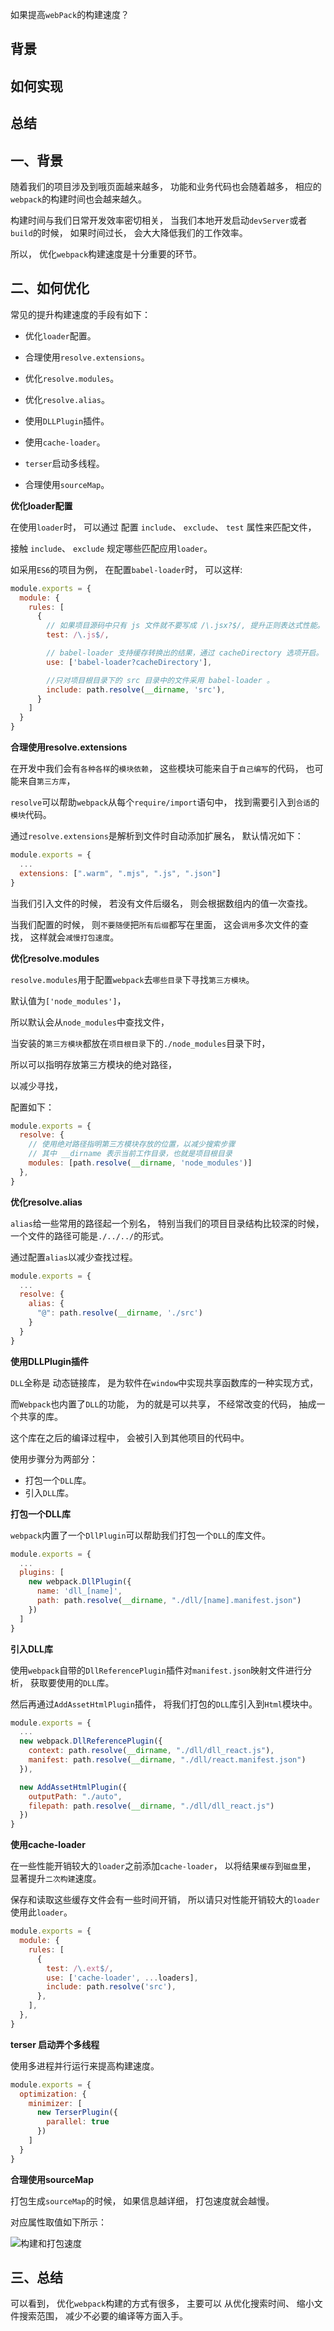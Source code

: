 如果提高`webPack`的构建速度？

## 背景
## 如何实现
## 总结

## 一、背景

随着我们的项目涉及到哦页面越来越多，
功能和业务代码也会随着越多，
相应的`webpack`的构建时间也会越来越久。

构建时间与我们日常开发效率密切相关，
当我们本地开发启动`devServer`或者`build`的时候，
如果时间过长，
会大大降低我们的工作效率。

所以，
优化`webpack`构建速度是十分重要的环节。

## 二、如何优化

常见的提升构建速度的手段有如下：

- 优化`loader`配置。

- 合理使用`resolve.extensions`。

- 优化`resolve.modules`。
- 优化`resolve.alias`。

- 使用`DLLPlugin`插件。

- 使用`cache-loader`。

- `terser`启动多线程。

- 合理使用`sourceMap`。


**优化loader配置**

在使用`loader`时，
可以通过
配置
`include`、
`exclude`、
`test`
属性来匹配文件，

接触
`include`、
`exclude`
规定哪些匹配应用`loader`。

如采用`ES6`的项目为例，
在配置`babel-loader`时，
可以这样:
```js
module.exports = {
  module: {
    rules: [
      {
        // 如果项目源码中只有 js 文件就不要写成 /\.jsx?$/, 提升正则表达式性能。
        test: /\.js$/,

        // babel-loader 支持缓存转换出的结果，通过 cacheDirectory 选项开启。
        use: ['babel-loader?cacheDirectory'],

        //只对项目根目录下的 src 目录中的文件采用 babel-loader 。
        include: path.resolve(__dirname, 'src'),
      }
    ]
  }
}
```

**合理使用resolve.extensions**

在开发中我们会有`各种各样`的`模块依赖`，
这些模块可能来自于`自己编写`的代码，
也可能来自`第三方库`，

`resolve`可以帮助`webpack`从每个`require/import`语句中，
找到需要引入到`合适`的`模块`代码。

通过`resolve.extensions`是解析到文件时自动添加扩展名，
默认情况如下：

```js
module.exports = {
  ...
  extensions: [".warm", ".mjs", ".js", ".json"]
}
```

当我们引入文件的时候，
若没有文件后缀名，
则会根据数组内的值一次查找。

当我们配置的时候，
则`不要随便`把`所有后缀`都写在里面，
这会`调用`多次文件的查找，
这样就会`减慢打包速度`。

**优化resolve.modules**

`resolve.modules`用于配置`webpack`去`哪些目录`下寻找`第三方模块`。

默认值为`['node_modules']`，

所以默认会从`node_modules`中查找文件，

当安装的`第三方模块`都放在`项目根目录`下的`./node_modules`目录下时，

所以可以指明存放第三方模块的绝对路径，

以减少寻找，

配置如下：

```js
module.exports = {
  resolve: {
    // 使用绝对路径指明第三方模块存放的位置，以减少搜索步骤
    // 其中 __dirname 表示当前工作目录，也就是项目根目录
    modules: [path.resolve(__dirname, 'node_modules')]
  },
}
```

**优化resolve.alias**

`alias`给一些常用的路径起一个别名，
特别当我们的项目目录结构比较深的时候，
一个文件的路径可能是`./../../`的形式。

通过配置`alias`以减少查找过程。

```js
module.exports = {
  ...
  resolve: {
    alias: {
      "@": path.resolve(__dirname, './src')
    }
  }
}
```

**使用DLLPlugin插件**

`DLL`全称是 动态链接库，
是为软件在`window`中实现共享函数库的一种实现方式，

而`Webpack`也内置了`DLL`的功能，
为的就是可以共享，
不经常改变的代码，
抽成一个共享的库。

这个库在之后的编译过程中，
会被引入到其他项目的代码中。

使用步骤分为两部分：
- 打包一个`DLL`库。
- 引入`DLL`库。

**打包一个DLL库**

`webpack`内置了一个`DllPlugin`可以帮助我们打包一个`DLL`的库文件。

```js
module.exports = {
  ...
  plugins: [
    new webpack.DllPlugin({
      name: 'dll_[name]',
      path: path.resolve(__dirname, "./dll/[name].manifest.json")
    })
  ]
}
```

**引入DLL库**

使用`webpack`自带的`DllReferencePlugin`插件对`manifest.json`映射文件进行分析，
获取要使用的`DLL`库。

然后再通过`AddAssetHtmlPlugin`插件，
将我们打包的`DLL`库引入到`Html`模块中。
```js
module.exports = {
  ...
  new webpack.DllReferencePlugin({
    context: path.resolve(__dirname, "./dll/dll_react.js"),
    manifest: path.resolve(__dirname, "./dll/react.manifest.json")
  }),

  new AddAssetHtmlPlugin({
    outputPath: "./auto",
    filepath: path.resolve(__dirname, "./dll/dll_react.js")
  })
}
```

**使用cache-loader**

在一些性能开销较大的`loader`之前添加`cache-loader`，
以将结果`缓存`到`磁盘`里，
显著提升`二次构建`速度。

保存和读取这些缓存文件会有一些时间开销，
所以请只对性能开销较大的`loader`使用此`loader`。

```js
module.exports = {
  module: {
    rules: [
      {
        test: /\.ext$/,
        use: ['cache-loader', ...loaders],
        include: path.resolve('src'),
      },
    ],
  },
}
```

**terser 启动弄个多线程**

使用多进程并行运行来提高构建速度。

```js
module.exports = {
  optimization: {
    minimizer: [
      new TerserPlugin({
        parallel: true
      })
    ]
  }
}
```

**合理使用sourceMap**

打包生成`sourceMap`的时候，
如果信息越详细，
打包速度就会越慢。

对应属性取值如下所示：

![构建和打包速度](../images/webpack/webpack的构建速度/1.png)

## 三、总结

可以看到，
优化`webpack`构建的方式有很多，
主要可以
从优化搜索时间、
缩小文件搜索范围，
减少不必要的编译等方面入手。